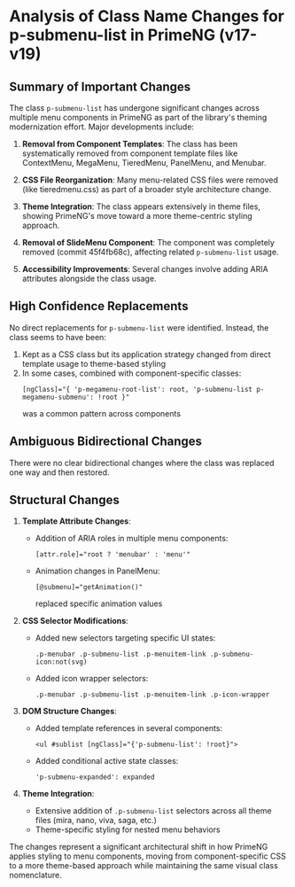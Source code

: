 # Analysis of Class Name Changes for p-submenu-list in PrimeNG (v17-v19)

## Summary of Important Changes

The class `p-submenu-list` has undergone significant changes across multiple menu components in PrimeNG as part of the library's theming modernization effort. Major developments include:

1. **Removal from Component Templates**: The class has been systematically removed from component template files like ContextMenu, MegaMenu, TieredMenu, PanelMenu, and Menubar.

2. **CSS File Reorganization**: Many menu-related CSS files were removed (like tieredmenu.css) as part of a broader style architecture change.

3. **Theme Integration**: The class appears extensively in theme files, showing PrimeNG's move toward a more theme-centric styling approach.

4. **Removal of SlideMenu Component**: The component was completely removed (commit 45f4fb68c), affecting related `p-submenu-list` usage.

5. **Accessibility Improvements**: Several changes involve adding ARIA attributes alongside the class usage.

## High Confidence Replacements

No direct replacements for `p-submenu-list` were identified. Instead, the class seems to have been:

1. Kept as a CSS class but its application strategy changed from direct template usage to theme-based styling
2. In some cases, combined with component-specific classes:
   ```
   [ngClass]="{ 'p-megamenu-root-list': root, 'p-submenu-list p-megamenu-submenu': !root }"
   ```
   was a common pattern across components

## Ambiguous Bidirectional Changes

There were no clear bidirectional changes where the class was replaced one way and then restored.

## Structural Changes

1. **Template Attribute Changes**:
   - Addition of ARIA roles in multiple menu components:
     ```
     [attr.role]="root ? 'menubar' : 'menu'"
     ```
   - Animation changes in PanelMenu:
     ```
     [@submenu]="getAnimation()"
     ```
     replaced specific animation values

2. **CSS Selector Modifications**:
   - Added new selectors targeting specific UI states:
     ```
     .p-menubar .p-submenu-list .p-menuitem-link .p-submenu-icon:not(svg)
     ```
   - Added icon wrapper selectors:
     ```
     .p-menubar .p-submenu-list .p-menuitem-link .p-icon-wrapper
     ```

3. **DOM Structure Changes**:
   - Added template references in several components:
     ```
     <ul #sublist [ngClass]="{'p-submenu-list': !root}">
     ```
   - Added conditional active state classes:
     ```
     'p-submenu-expanded': expanded
     ```

4. **Theme Integration**:
   - Extensive addition of `.p-submenu-list` selectors across all theme files (mira, nano, viva, saga, etc.)
   - Theme-specific styling for nested menu behaviors

The changes represent a significant architectural shift in how PrimeNG applies styling to menu components, moving from component-specific CSS to a more theme-based approach while maintaining the same visual class nomenclature.